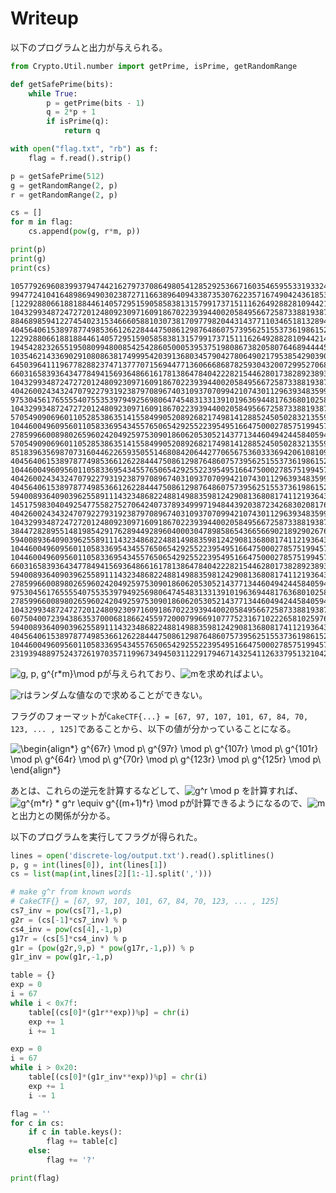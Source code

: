 # Writeup

以下のプログラムと出力が与えられる。

```py
from Crypto.Util.number import getPrime, isPrime, getRandomRange

def getSafePrime(bits):
    while True:
        p = getPrime(bits - 1)
        q = 2*p + 1
        if isPrime(q):
            return q

with open("flag.txt", "rb") as f:
    flag = f.read().strip()

p = getSafePrime(512)
g = getRandomRange(2, p)
r = getRandomRange(2, p)

cs = []
for m in flag:
    cs.append(pow(g, r*m, p))

print(p)
print(g)
print(cs)
```

```
10577926960839937947442162797370864980541285292536671603546595533193324977125572190720609448828374782284663027664894813711243894320697692129630847705557539
9947724104164898694903023872711663896409433873530762235716749042436185304062119886390357927264325412355223958396239523671881766361219889894069645084522127
[1229288066188188446140572951590585838131579917371511162649288281094421402493758271918280416055465305258850798174813421022714679676287728499647253120374695, 10432993487247272012480923097160918670223939440020584956672587338819387564406156095947231487677556954828864387429116143245429963057004783904414488840483883, 8846898594122745402315346660588103073817097798204431437711034651813289442774837730820134043682352683522453026507938275715350738931942754620858572095894833, 4045640615389787749853661262284447508612987648607573956251553736198615257540512882528800714431424850616135969142451005730805426191941965206855411616865846, 1229288066188188446140572951590585838131579917371511162649288281094421402493758271918280416055465305258850798174813421022714679676287728499647253120374695, 1945428232655195080994800854254286050005395375198086738205807646894444509288423023719076721279967584478447554044287458681202684205941300518455664909896770, 10354621433690291080863817499954203913680345790427806490217953854290390664868635054642758139322526900976315271173855068718334823237601765344488054950961045, 6450396411196778288237471377707156944771360666868782593043200729952706897922338702645020446957804453347793935766075212035314665465699530609262139446841794, 6603165839364347784941569364866161781386478404222821544628017382892389369481107861540318475846446163066953093646715054906626664043485319179748812018187608, 10432993487247272012480923097160918670223939440020584956672587338819387564406156095947231487677556954828864387429116143245429963057004783904414488840483883, 4042600243432470792279319238797089674031093707099421074301129639348359908738591074209975141693531653698877970720299975180608931933840731135919239266129531, 9753045617655554075535397949256980647454831331391019636944817636801025863316405956657883053760816735577807443396030910262012333972455514593468821229847216, 10432993487247272012480923097160918670223939440020584956672587338819387564406156095947231487677556954828864387429116143245429963057004783904414488840483883, 5705490906960110528538635141558499052089268217498141288524505028321355953649986725466752682611329558447209023808467500672466053160864942319360366767522428, 10446004960956011058336954345576506542925522395495166475000278575199457691832910056903330578472321806954810895742286832849843203812788582215022283968968442, 2785996600898026596024204925975309018606205305214377134460494244584059497511759664894757187838328097195872398784106625161459942753354545213358279449633332, 5705490906960110528538635141558499052089268217498141288524505028321355953649986725466752682611329558447209023808467500672466053160864942319360366767522428, 8518396356987073160446226593505514680842064427706567536033369420610810908882528653260766790896766994789384117506763080763933744536854279875382388996716393, 4045640615389787749853661262284447508612987648607573956251553736198615257540512882528800714431424850616135969142451005730805426191941965206855411616865846, 10446004960956011058336954345576506542925522395495166475000278575199457691832910056903330578472321806954810895742286832849843203812788582215022283968968442, 4042600243432470792279319238797089674031093707099421074301129639348359908738591074209975141693531653698877970720299975180608931933840731135919239266129531, 4045640615389787749853661262284447508612987648607573956251553736198615257540512882528800714431424850616135969142451005730805426191941965206855411616865846, 5940089364090396255891114323486822488149883598124290813680817411219364338155445538437115753453598481449101247255466882855753225125970871768839102953427252, 1451759830404925477558275270642407378934999719484439203872342683020817625642737205582986542429047217317435872276960585914530151288082605818539662897325059, 4042600243432470792279319238797089674031093707099421074301129639348359908738591074209975141693531653698877970720299975180608931933840731135919239266129531, 10432993487247272012480923097160918670223939440020584956672587338819387564406156095947231487677556954828864387429116143245429963057004783904414488840483883, 3844728289551481985429176289449289604000304789858654366566902189290267618563940933188833996034764887276042750051165636121466021492112395693389564386737849, 5940089364090396255891114323486822488149883598124290813680817411219364338155445538437115753453598481449101247255466882855753225125970871768839102953427252, 10446004960956011058336954345576506542925522395495166475000278575199457691832910056903330578472321806954810895742286832849843203812788582215022283968968442, 10446004960956011058336954345576506542925522395495166475000278575199457691832910056903330578472321806954810895742286832849843203812788582215022283968968442, 6603165839364347784941569364866161781386478404222821544628017382892389369481107861540318475846446163066953093646715054906626664043485319179748812018187608, 5940089364090396255891114323486822488149883598124290813680817411219364338155445538437115753453598481449101247255466882855753225125970871768839102953427252, 2785996600898026596024204925975309018606205305214377134460494244584059497511759664894757187838328097195872398784106625161459942753354545213358279449633332, 9753045617655554075535397949256980647454831331391019636944817636801025863316405956657883053760816735577807443396030910262012333972455514593468821229847216, 2785996600898026596024204925975309018606205305214377134460494244584059497511759664894757187838328097195872398784106625161459942753354545213358279449633332, 10432993487247272012480923097160918670223939440020584956672587338819387564406156095947231487677556954828864387429116143245429963057004783904414488840483883, 6075040072394386353700068186624559720007996691077752316710222658102597630426876503425968551345482454171942016710393973778088713964073715708282771166108340, 5940089364090396255891114323486822488149883598124290813680817411219364338155445538437115753453598481449101247255466882855753225125970871768839102953427252, 4045640615389787749853661262284447508612987648607573956251553736198615257540512882528800714431424850616135969142451005730805426191941965206855411616865846, 10446004960956011058336954345576506542925522395495166475000278575199457691832910056903330578472321806954810895742286832849843203812788582215022283968968442, 2319394889752437261970357119967349450311229179467143254112633795132104201041540419394974595546896804379819748025776699134680309317217660482163282654767536]
```

![g, p, g^{r*m}\mod p](https://render.githubusercontent.com/render/math?math=%5Cdisplaystyle+g%2C+p%2C+g%5E%7Br%2Am%7D%5Cmod+p)が与えられており、![m](https://render.githubusercontent.com/render/math?math=%5Cdisplaystyle+m)を求めればよい。

![r](https://render.githubusercontent.com/render/math?math=%5Cdisplaystyle+r)はランダムな値なので求めることができない。

フラグのフォーマットが`CakeCTF{...} = [67, 97, 107, 101, 67, 84, 70, 123, ... , 125]`であることから、以下の値が分かっていることになる。

![\begin{align*}
g^{67*r} \mod p\\
g^{97*r} \mod p\\
g^{107*r} \mod p\\
g^{101*r} \mod p\\
g^{64*r} \mod p\\
g^{70*r} \mod p\\
g^{123*r} \mod p\\
g^{125*r} \mod p\\
\end{align*}](https://render.githubusercontent.com/render/math?math=%5Cdisplaystyle+%5Cbegin%7Balign%2A%7D%0Ag%5E%7B67%2Ar%7D+%5Cmod+p%5C%5C%0Ag%5E%7B97%2Ar%7D+%5Cmod+p%5C%5C%0Ag%5E%7B107%2Ar%7D+%5Cmod+p%5C%5C%0Ag%5E%7B101%2Ar%7D+%5Cmod+p%5C%5C%0Ag%5E%7B64%2Ar%7D+%5Cmod+p%5C%5C%0Ag%5E%7B70%2Ar%7D+%5Cmod+p%5C%5C%0Ag%5E%7B123%2Ar%7D+%5Cmod+p%5C%5C%0Ag%5E%7B125%2Ar%7D+%5Cmod+p%5C%5C%0A%5Cend%7Balign%2A%7D)

あとは、これらの逆元を計算するなどして、![g^r \mod p](https://render.githubusercontent.com/render/math?math=%5Cdisplaystyle+g%5Er+%5Cmod+p)
を計算すれば、![g^{m*r} * g^r  \equiv g^{(m+1)*r} \mod p](https://render.githubusercontent.com/render/math?math=%5Cdisplaystyle+g%5E%7Bm%2Ar%7D+%2A+g%5Er++%5Cequiv+g%5E%7B%28m%2B1%29%2Ar%7D+%5Cmod+p)が計算できるようになるので、![m](https://render.githubusercontent.com/render/math?math=%5Cdisplaystyle+m)と出力との関係が分かる。

以下のプログラムを実行してフラグが得られた。

```py
lines = open('discrete-log/output.txt').read().splitlines()
p, g = int(lines[0]), int(lines[1])
cs = list(map(int,lines[2][1:-1].split(',')))

# make g^r from known words
# CakeCTF{} = [67, 97, 107, 101, 67, 84, 70, 123, ... , 125]
cs7_inv = pow(cs[7],-1,p)
g2r = (cs[-1]*cs7_inv) % p
cs4_inv = pow(cs[4],-1,p)
g17r = (cs[5]*cs4_inv) % p
g1r = (pow(g2r,9,p) * pow(g17r,-1,p)) % p
g1r_inv = pow(g1r,-1,p)

table = {}
exp = 0
i = 67
while i < 0x7f:
    table[(cs[0]*(g1r**exp))%p] = chr(i)
    exp += 1
    i += 1

exp = 0
i = 67
while i > 0x20:
    table[(cs[0]*(g1r_inv**exp))%p] = chr(i)
    exp += 1
    i -= 1

flag = ''
for c in cs:
    if c in table.keys():
        flag += table[c]
    else:
        flag += '?'

print(flag)
```

<!-- CakeCTF{ba37a0f409ef3ec23a6cffbc474a1cef} -->
